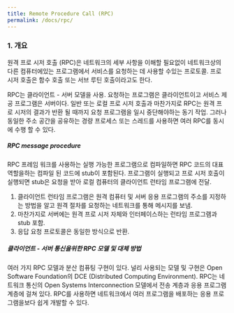 ```yaml
---
title: Remote Procedure Call (RPC)
permalink: /docs/rpc/
---
```


### 1. 개요
원격 프로 시저 호출 (RPC)은 네트워크의 세부 사항을 이해할 필요없이 네트워크상의 다른 컴퓨터에있는 프로그램에서 서비스를 요청하는 데 사용할 수있는 프로토콜. 프로 시저 호출은 함수 호출 또는 서브 루틴 호출이라고도 한다.

RPC는 클라이언트 - 서버 모델을 사용. 요청하는 프로그램은 클라이언트이고 서비스 제공 프로그램은 서버이다. 일반 또는 로컬 프로 시저 호출과 마찬가지로 RPC는 원격 프로 시저의 결과가 반환 될 때까지 요청 프로그램을 일시 중단해야하는 동기 작업. 그러나 동일한 주소 공간을 공유하는 경량 프로세스 또는 스레드를 사용하면 여러 RPC를 동시에 수행 할 수 있다.

##### RPC message procedure

RPC 프레임 워크를 사용하는 실행 가능한 프로그램으로 컴파일하면 RPC 코드의 대표 역할을하는 컴파일 된 코드에 stub이 포함된다. 프로그램이 실행되고 프로 시저 호출이 실행되면 stub은 요청을 받아 로컬 컴퓨터의 클라이언트 런타임 프로그램에 전달.

1. 클라이언트 런타임 프로그램은 원격 컴퓨터 및 서버 응용 프로그램의 주소를 지정하는 방법을 알고 원격 절차를 요청하는 네트워크를 통해 메시지를 보냄. 
2. 마찬가지로 서버에는 원격 프로 시저 자체와 인터페이스하는 런타임 프로그램과 stub 포함. 
3. 응답 요청 프로토콜은 동일한 방식으로 반환.

##### 클라이언트 - 서버 통신을위한 RPC 모델 및 대체 방법

여러 가지 RPC 모델과 분산 컴퓨팅 구현이 있다. 널리 사용되는 모델 및 구현은 Open Software Foundation의 DCE (Distributed Computing Environment).
RPC는 네트워크 통신의 Open Systems Interconnection 모델에서 전송 계층과 응용 프로그램 계층에 걸쳐 있다. RPC를 사용하면 네트워크에서 여러 프로그램을 배포하는 응용 프로그램을보다 쉽게 ​​개발할 수 있다.

